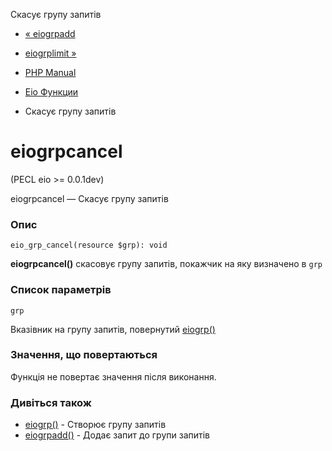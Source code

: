 Скасує групу запитів

-   [« eiogrpadd](function.eio-grp-add.html)
    
-   [eiogrplimit »](function.eio-grp-limit.html)
    
-   [PHP Manual](index.md)
    
-   [Eio Функции](ref.eio.md)
    
-   Скасує групу запитів
    

# eiogrpcancel

(PECL eio >= 0.0.1dev)

eiogrpcancel — Скасує групу запитів

### Опис

```methodsynopsis
eio_grp_cancel(resource $grp): void
```

**eiogrpcancel()** скасовує групу запитів, покажчик на яку визначено в `grp`

### Список параметрів

`grp`

Вказівник на групу запитів, повернутий [eiogrp()](function.eio-grp.html)

### Значення, що повертаються

Функція не повертає значення після виконання.

### Дивіться також

-   [eiogrp()](function.eio-grp.html) - Створює групу запитів
-   [eiogrpadd()](function.eio-grp-add.html) - Додає запит до групи запитів